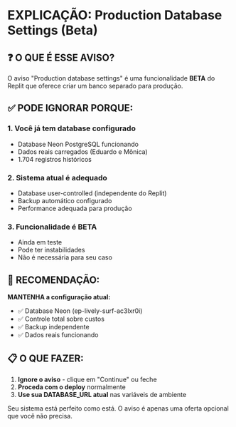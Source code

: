 # EXPLICAÇÃO: Production Database Settings (Beta)

## ❓ O QUE É ESSE AVISO?

O aviso "Production database settings" é uma funcionalidade **BETA** do Replit que oferece criar um banco separado para produção.

## ✅ PODE IGNORAR PORQUE:

### **1. Você já tem database configurado**
- Database Neon PostgreSQL funcionando
- Dados reais carregados (Eduardo e Mônica)
- 1.704 registros históricos

### **2. Sistema atual é adequado**
- Database user-controlled (independente do Replit)
- Backup automático configurado
- Performance adequada para produção

### **3. Funcionalidade é BETA**
- Ainda em teste
- Pode ter instabilidades
- Não é necessária para seu caso

## 🎯 RECOMENDAÇÃO:

**MANTENHA a configuração atual:**
- ✅ Database Neon (ep-lively-surf-ac3lxr0i)
- ✅ Controle total sobre custos
- ✅ Backup independente
- ✅ Dados reais funcionando

## 📋 O QUE FAZER:

1. **Ignore o aviso** - clique em "Continue" ou feche
2. **Proceda com o deploy** normalmente
3. **Use sua DATABASE_URL atual** nas variáveis de ambiente

Seu sistema está perfeito como está. O aviso é apenas uma oferta opcional que você não precisa.